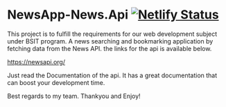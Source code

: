 # NewsApp-News.Api [![Netlify Status](https://api.netlify.com/api/v1/badges/28340098-86dd-42d8-bd84-035d75629284/deploy-status)](https://app.netlify.com/sites/newsapp-newsapi/deploys)

This project is to fulfill the requirements for our web development subject under BSIT program. A news searching and bookmarking application by fetching data from the News API. the links for the api is available below.

https://newsapi.org/

Just read the Documentation of the api. It has a great documentation that can boost your development time.

Best regards to my team. Thankyou and Enjoy!
